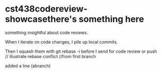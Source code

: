 # cst438codereview-showcasethere's something here
something insightful about code reviews. 

When I iterate on code changes, I pile up local commits. 

Then I squash them with git rebase -i before I send for code review or push // illustrate rebase conflict 
//from first branch

added a line (abranch)
